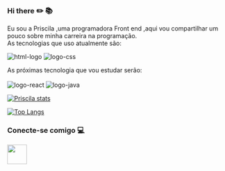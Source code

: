 ### Hi there :pencil2: :books:

Eu sou a Priscila ,uma programadora Front end  ,aqui vou compartilhar um pouco sobre minha carreira na programação.
<br>
As tecnologias que uso atualmente são:

<img src="https://img.shields.io/badge/HTML5-E34F26?style=for-the-badge&logo=html5&logoColor=white" alt="html-logo"/>

<img src="https://img.shields.io/badge/CSS3-1572B6?style=for-the-badge&logo=css3&logoColor=white" alt="logo-css"/>

As próximas tecnologia que vou estudar serão:<br><br>
<img src="https://img.shields.io/badge/React-20232A?style=for-the-badge&logo=react&logoColor=61DAFB" alt="logo-react"/>
<img src="https://img.shields.io/badge/JavaScript-323330?style=for-the-badge&logo=javascript&logoColor=F7DF1E" alt="logo-java"/>


[![Priscila stats](https://github-readme-stats.vercel.app/api?username=Primedina)](https://github.com/anuraghazra/github-readme-stats)

[![Top Langs](https://github-readme-stats.vercel.app/api/top-langs/?username=Primedina)](https://github.com/anuraghazra/github-readme-stats)


### Conecte-se comigo :computer:
<a href="https://www.linkedin.com/in/priscila-da-silva-oliveira-medina/"> <img src="https://github.com/Primedina/Primedina/assets/162362754/f448e2b8-3338-47e6-bf70-cd2d121bfb0f" width= "45"></a>



